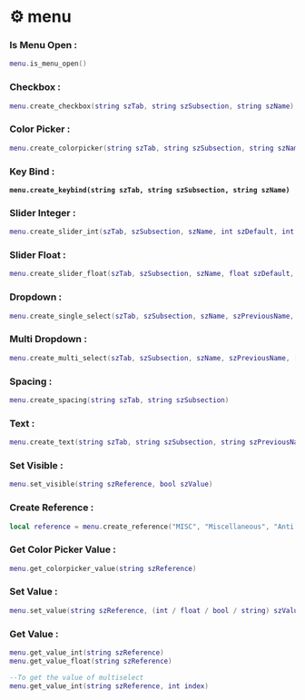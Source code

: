 # ⚙ menu

### Is Menu Open :

```lua
menu.is_menu_open()
```

### Checkbox :

```lua
menu.create_checkbox(string szTab, string szSubsection, string szName)
```

### Color Picker :

```lua
menu.create_colorpicker(string szTab, string szSubsection, string szName, int szRed, int szGreen, int szBlue, int szAlpha)
```

### Key Bind :

<pre class="language-lua"><code class="lang-lua"><strong>menu.create_keybind(string szTab, string szSubsection, string szName)</strong></code></pre>

### Slider Integer :

```lua
menu.create_slider_int(szTab, szSubsection, szName, int szDefault, int szMin, int szMax)
```

### Slider Float :

```lua
menu.create_slider_float(szTab, szSubsection, szName, float szDefault, float szMin, float szMax)
```

### Dropdown :

```lua
menu.create_single_select(szTab, szSubsection, szName, szPreviousName, [optional] elements...)
```

### Multi Dropdown :

```lua
menu.create_multi_select(szTab, szSubsection, szName, szPreviousName, [optional] elements...)
```

### Spacing :

```lua
menu.create_spacing(string szTab, string szSubsection)
```

### Text :

```lua
menu.create_text(string szTab, string szSubsection, string szPreviousName)
```

### Set Visible :

```lua
menu.set_visible(string szReference, bool szValue) 
```

### Create Reference :

```lua
local reference = menu.create_reference("MISC", "Miscellaneous", "Anti Untrusted")
```

### Get Color Picker Value :

```lua
menu.get_colorpicker_value(string szReference)
```

### Set Value :

```lua
menu.set_value(string szReference, (int / float / bool / string) szValue)
```

### Get Value :

```lua
menu.get_value_int(string szReference)
menu.get_value_float(string szReference)

--To get the value of multiselect
menu.get_value_int(string szReference, int index)
```
